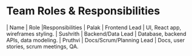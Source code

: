 # Team Roles & Responsibilities

| Name      | Role                        |Responsibilities
| Palak     | Frontend Lead               | UI, React app, wireframes styling.
| Sushrith  | Backend/Data Lead           | Database, backend APIs, data modeling.
| Pruthvi   | Docs/Scrum/Planning Lead    | Docs, user stories, scrum meetings, QA.